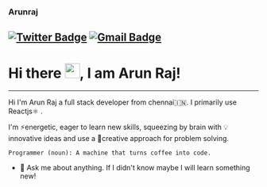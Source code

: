 ### Arunraj

[![Twitter Badge](https://img.shields.io/badge/-@iamarunraj-1ca0f1?style=flat-square&labelColor=1ca0f1&logo=twitter&logoColor=white&link=https://twitter.com/iamarunraj)](https://twitter.com/iamarunraj)
[![Gmail Badge](https://img.shields.io/badge/-contact2arunrajak@gmail.com-c14438?style=flat-square&logo=Gmail&logoColor=white&link=mailto:contact2arunrajak@gmail.com)](mailto:contact2arunrajak@gmail.com)
---
# Hi there <img src="https://raw.githubusercontent.com/MartinHeinz/MartinHeinz/master/wave.gif" width="30px">, I am Arun Raj!
---
Hi I'm Arun Raj a full stack developer from chennai🇮🇳. I primarily use Reactjs⚛️ .

I'm ⚡energetic, eager to learn new skills, squeezing by brain with 💡innovative ideas and use a 🤔creative approach for problem solving.

```
Programmer (noun): A machine that turns coffee into code.
```

- 💬 Ask me about anything. If I didn't know maybe I will learn something new!
